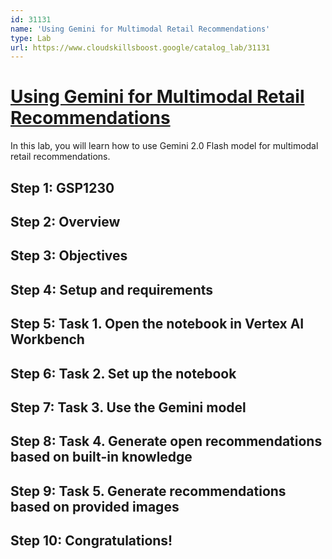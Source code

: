 ```yaml
---
id: 31131
name: 'Using Gemini for Multimodal Retail Recommendations'
type: Lab
url: https://www.cloudskillsboost.google/catalog_lab/31131
---
```


# [Using Gemini for Multimodal Retail Recommendations](https://www.cloudskillsboost.google/catalog_lab/31131)

In this lab, you will learn how to use Gemini 2.0 Flash model for multimodal retail recommendations.

## Step 1: GSP1230

## Step 2: Overview

## Step 3: Objectives

## Step 4: Setup and requirements

## Step 5: Task 1. Open the notebook in Vertex AI Workbench

## Step 6: Task 2. Set up the notebook

## Step 7: Task 3. Use the Gemini model

## Step 8: Task 4. Generate open recommendations based on built-in knowledge

## Step 9: Task 5. Generate recommendations based on provided images

## Step 10: Congratulations!
